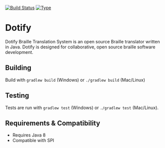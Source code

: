 [![Build Status](https://travis-ci.org/brailleapps/dotify-cli.svg?branch=master)](https://travis-ci.org/brailleapps/dotify-cli)
[![Type](https://img.shields.io/badge/type-application-blue.svg)](https://github.com/brailleapps/wiki/wiki/Types)

# Dotify
Dotify Braille Translation System is an open source Braille translator written in Java.  Dotify is designed for collaborative, open source braille software development.

## Building ##
Build with `gradlew build` (Windows) or `./gradlew build` (Mac/Linux)

## Testing ##
Tests are run with `gradlew test` (Windows) or `./gradlew test` (Mac/Linux).

## Requirements & Compatibility ##
* Requires Java 8
* Compatible with SPI
